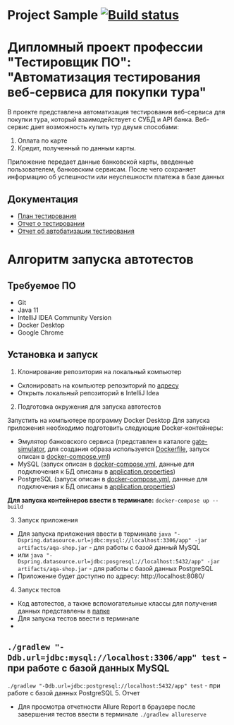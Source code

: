 # Project Sample  [![Build status](https://ci.appveyor.com/api/projects/status/doyxhi105hj97fsp/branch/main?svg=true)](https://ci.appveyor.com/project/alexdnf/deyanov-qa-78-diplom/branch/main)
# Дипломный проект профессии "Тестировщик ПО": "Автоматизация тестирования веб-сервиса для покупки тура"
В проекте представлена автоматизация тестирования веб-сервиса для покупки тура, который взаимодействует с СУБД и API банка. Веб-сервис дает возможность купить тур двумя способами:
1. Оплата по карте
2. Кредит, полученный по данным карты.

Приложение передает данные банковской карты, введенные пользователем, банковским сервисам. После чего сохраняет информацию об успешности или неуспешности платежа в базе данных

## Документация
- [План тестирования](https://github.com/MarinaaBogdanova/Graduate_work/blob/main/documents/Plan.md)
- [Отчет о тестировании](https://github.com/MarinaaBogdanova/Graduate_work/blob/main/documents/Report.md)
- [Отчет об автобатизации тестирования](https://github.com/MarinaaBogdanova/Graduate_work/blob/main/documents/Summary.md)


# Алгоритм запуска автотестов
## Требуемое ПО
- Git
- Java 11
- IntelliJ IDEA Community Version
- Docker Desktop
- Google Chrome
## Установка и запуск

1. Клонирование репозитория на локальный компьютер
- Склонировать на компьютер репозиторий по [адресу](https://github.com/MarinaaBogdanova/Graduate_work)
- Открыть локальный репозиторий в IntelliJ Idea
2. Подготовка окружения для запуска автотестов

Запустить на компьютере программу Docker Desktop
Для запуска приложения необходимо подготовить следующие Docker-контейнеры:
- Эмулятор банковского сервиса (представлен в каталоге [gate-simulator](https://github.com/MarinaaBogdanova/Graduate_work/tree/main/gate-simulator), для создания образа используется [Dockerfile](https://github.com/MarinaaBogdanova/Graduate_work/blob/main/gate-simulator/Dockerfile), запуск описан в [docker-compose.yml](https://github.com/MarinaaBogdanova/Graduate_work/blob/main/docker-compose.yml))
- MySQL (запуск описан в [docker-compose.yml](https://github.com/MarinaaBogdanova/Graduate_work/blob/main/docker-compose.yml), данные для подключения к БД описаны в [application.properties](https://github.com/MarinaaBogdanova/Graduate_work/blob/main/application.properties))
- PostgreSQL (запуск описан в [docker-compose.yml](https://github.com/MarinaaBogdanova/Graduate_work/blob/main/docker-compose.yml), данные для подключения к БД описаны в [application.properties](https://github.com/MarinaaBogdanova/Graduate_work/blob/main/application.properties))

**Для запуска контейнеров ввести в терминале:** `docker-compose up --build`

3. Запуск приложения
- Для запуска приложения ввести в терминале `java "-Dspring.datasource.url=jdbc:mysql://localhost:3306/app" -jar artifacts/aqa-shop.jar` - для работы с базой данный MySQL
- или `java "-Dspring.datasource.url=jdbc:posgresql://localhost:5432/app" -jar artifacts/aqa-shop.jar` - для работы с базой данных PostgreSQL
- Приложение будет доступно по адресу: http://localhost:8080/
4. Запуск тестов
- Код автотестов, а также вспомогательные классы для получения данных представлены в [папке](https://github.com/MarinaaBogdanova/Graduate_work/tree/main/src/test/java/ru/netology/diplom)
- Для запуска тестов ввести в терминале
-
`./gradlew "-Ddb.url=jdbc:mysql://localhost:3306/app" test` - при работе с базой данных MySQL
-
`./gradlew "-Ddb.url=jdbc:postgresql://localhost:5432/app" test` - при работе с базой данных PostgreSQL
5. Отчет
- Для просмотра отчетности Allure Report в браузере после завершения тестов ввести в терминале `./gradlew allureserve`